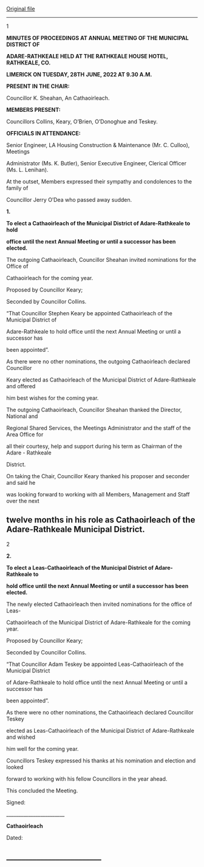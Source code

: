 [Original file](https://www.limerick.ie/sites/default/files/media/documents/2022-07/01%20%28b%29%20Minutes%20of%20Annual%20Meeting%20Adare-Rathkeale%2028th%20June%202022.pdf)

---
1

**MINUTES OF PROCEEDINGS AT ANNUAL MEETING OF THE MUNICIPAL DISTRICT OF**

**ADARE-RATHKEALE HELD AT THE RATHKEALE HOUSE HOTEL, RATHKEALE, CO.**

**LIMERICK ON TUESDAY, 28TH** **JUNE, 2022 AT 9.30 A.M.**

**PRESENT IN THE CHAIR:**

Councillor K. Sheahan, An Cathaoirleach.

**MEMBERS PRESENT:**

Councillors Collins, Keary, O’Brien, O’Donoghue and Teskey.

**OFFICIALS IN ATTENDANCE:**

Senior Engineer, LA Housing Construction & Maintenance (Mr. C. Culloo), Meetings

Administrator (Ms. K. Butler), Senior Executive Engineer, Clerical Officer (Ms. L. Lenihan).

At the outset, Members expressed their sympathy and condolences to the family of

Councillor Jerry O’Dea who passed away sudden.

**1.**

**To elect a Cathaoirleach of the Municipal District of Adare-Rathkeale to hold**

**office until the next Annual Meeting or until a successor has been elected.**

The outgoing Cathaoirleach, Councillor Sheahan invited nominations for the Office of

Cathaoirleach for the coming year.

Proposed by Councillor Keary;

Seconded by Councillor Collins.

“That Councillor Stephen Keary be appointed Cathaoirleach of the Municipal District of

Adare-Rathkeale to hold office until the next Annual Meeting or until a successor has

been appointed”.

As there were no other nominations, the outgoing Cathaoirleach declared Councillor

Keary elected as Cathaoirleach of the Municipal District of Adare-Rathkeale and offered

him best wishes for the coming year.

The outgoing Cathaoirleach, Councillor Sheahan thanked the Director, National and

Regional Shared Services, the Meetings Administrator and the staff of the Area Office for

all their courtesy, help and support during his term as Chairman of the Adare - Rathkeale

District.

On taking the Chair, Councillor Keary thanked his proposer and seconder and said he

was looking forward to working with all Members, Management and Staff over the next

twelve months in his role as Cathaoirleach of the Adare-Rathkeale Municipal District.
---
2

**2.**

**To elect a Leas-Cathaoirleach of the Municipal District of Adare-Rathkeale to**

**hold office until the next Annual Meeting or until a successor has been elected.**

The newly elected Cathaoirleach then invited nominations for the office of Leas-

Cathaoirleach of the Municipal District of Adare-Rathkeale for the coming year.

Proposed by Councillor Keary;

Seconded by Councillor Collins.

“That Councillor Adam Teskey be appointed Leas-Cathaoirleach of the Municipal District

of Adare-Rathkeale to hold office until the next Annual Meeting or until a successor has

been appointed”.

As there were no other nominations, the Cathaoirleach declared Councillor Teskey

elected as Leas-Cathaoirleach of the Municipal District of Adare-Rathkeale and wished

him well for the coming year.

Councillors Teskey expressed his thanks at his nomination and election and looked

forward to working with his fellow Councillors in the year ahead.

This concluded the Meeting.

Signed:

\_\_\_\_\_\_\_\_\_\_\_\_\_\_\_\_\_\_\_\_\_\_\_\_

**Cathaoirleach**

Dated:

\_\_\_\_\_\_\_\_\_\_\_\_\_\_\_\_\_\_\_\_\_\_\_\_\_
---
